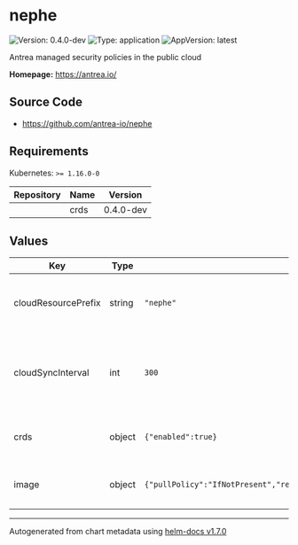 # nephe

![Version: 0.4.0-dev](https://img.shields.io/badge/Version-0.4.0--dev-informational?style=flat-square) ![Type: application](https://img.shields.io/badge/Type-application-informational?style=flat-square) ![AppVersion: latest](https://img.shields.io/badge/AppVersion-latest-informational?style=flat-square)

Antrea managed security policies in the public cloud

**Homepage:** <https://antrea.io/>

## Source Code

* <https://github.com/antrea-io/nephe>

## Requirements

Kubernetes: `>= 1.16.0-0`

| Repository | Name | Version |
|------------|------|---------|
|  | crds | 0.4.0-dev |

## Values

| Key | Type | Default | Description |
|-----|------|---------|-------------|
| cloudResourcePrefix | string | `"nephe"` | Specifies the prefix to be used while creating cloud resources. |
| cloudSyncInterval | int | `300` | Specifies the interval (in seconds) to be used for syncing cloud resources with controller. |
| crds | object | `{"enabled":true}` | Enable/Disable Nephe CRDs dependent chart. |
| image | object | `{"pullPolicy":"IfNotPresent","repository":"projects.registry.vmware.com/antrea/nephe","tag":""}` | Container image to use for Nephe Controller. |

----------------------------------------------
Autogenerated from chart metadata using [helm-docs v1.7.0](https://github.com/norwoodj/helm-docs/releases/v1.7.0)
